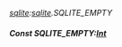 _[sqlite](../../modules/sqlite/sqlite-module.md):[sqlite](../../modules/sqlite/sqlite-module.md).SQLITE\_EMPTY_
##### Const SQLITE\_EMPTY:[Int](../../modules/wonkey/wonkey-types-int.md)
